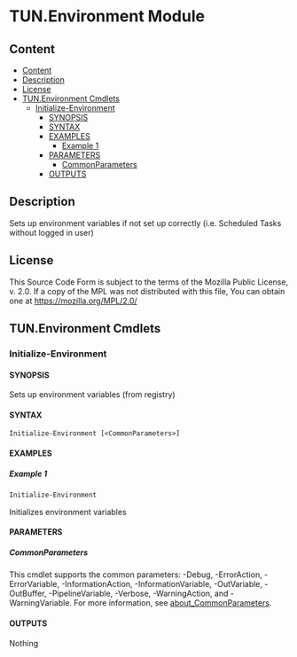 # TUN.Environment Module

## Content
  * [Content](#content)
  * [Description](#description)
  * [License](#license)
  * [TUN.Environment Cmdlets](#tunenvironment-cmdlets)
    + [Initialize-Environment](#initialize-environment)
      - [SYNOPSIS](#synopsis)
      - [SYNTAX](#syntax)
      - [EXAMPLES](#examples)
        * [Example 1](#example-1)
      - [PARAMETERS](#parameters)
        * [CommonParameters](#commonparameters)
      - [OUTPUTS](#outputs)

## Description
Sets up environment variables if not set up correctly (i.e. Scheduled Tasks without logged in user)

## License
This Source Code Form is subject to the terms of the Mozilla Public License, v. 2.0. If a copy of the MPL was not distributed with this file, You can obtain one at https://mozilla.org/MPL/2.0/

## TUN.Environment Cmdlets

### Initialize-Environment

#### SYNOPSIS
Sets up environment variables (from registry)

#### SYNTAX

```
Initialize-Environment [<CommonParameters>]
```

#### EXAMPLES

##### Example 1
```powershell
Initialize-Environment
```

Initializes environment variables

#### PARAMETERS

##### CommonParameters
This cmdlet supports the common parameters: -Debug, -ErrorAction, -ErrorVariable, -InformationAction, -InformationVariable, -OutVariable, -OutBuffer, -PipelineVariable, -Verbose, -WarningAction, and -WarningVariable. For more information, see [about_CommonParameters](http://go.microsoft.com/fwlink/?LinkID=113216).

#### OUTPUTS
Nothing
